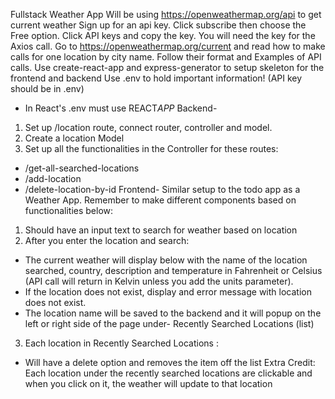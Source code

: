 Fullstack Weather App
Will be using https://openweathermap.org/api to get current weather
Sign up for an api key. Click subscribe then choose the Free option.
Click API keys and copy the key. You will need the key for the Axios call.
Go to https://openweathermap.org/current and read how to make calls for one location by city name. Follow their format and Examples of API calls.
Use create-react-app and express-generator to setup skeleton for the frontend and backend
Use .env to hold important information! (API key should be in .env)

- In React's .env must use REACT*APP*
  Backend-

1. Set up /location route, connect router, controller and model.
2. Create a location Model
3. Set up all the functionalities in the Controller for these routes:

- /get-all-searched-locations
- /add-location
- /delete-location-by-id
  Frontend-
  Similar setup to the todo app as a Weather App. Remember to make different components based on functionalities below:

1. Should have an input text to search for weather based on location
2. After you enter the location and search:

- The current weather will display below with the name of the location searched, country, description and temperature in Fahrenheit or Celsius (API call will return in Kelvin unless you add the units parameter).
- If the location does not exist, display and error message with location does not exist.
- The location name will be saved to the backend and it will popup on the left or right side of the page under- Recently Searched Locations (list)

3. Each location in Recently Searched Locations :

- Will have a delete option and removes the item off the list
  Extra Credit: Each location under the recently searched locations are clickable and when you click on it, the weather will update to that location
